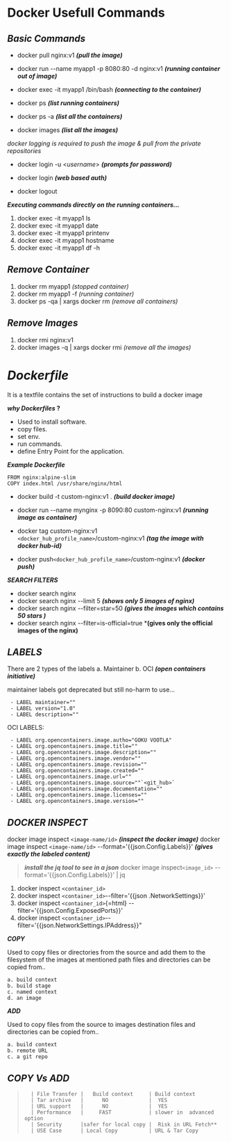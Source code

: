 
# **Docker Usefull Commands** 


##  *Basic Commands*
- docker pull nginx:v1 ***(pull the image)***

- docker run --name myapp1 -p 8080:80 -d nginx:v1 ***(running container out of image)***

- docker exec -it myapp1 /bin/bash ***(connecting to the container)***

- docker ps ***(list running containers)***

- docker ps -a ***(list all the containers)***

- docker images ***(list all the images)***

*docker logging is required to push the image & pull from the private repositories*

- docker login -u  <_username_> ***(prompts for password)***

- docker login ***(web based auth)***

- docker logout


***Executing commands directly on the running containers...***
1.  docker exec -it myapp1 ls
2.  docker exec -it myapp1 date
3.  docker exec -it myapp1 printenv
4.  docker exec -it myapp1 hostname
5.  docker exec -it myapp1 df -h
## *Remove Container*
 1. docker rm myapp1 *(stopped container)* 
 2. docker rm myapp1 -f *(running container)* 
 3. docker ps -qa | xargs docker rm  *(remove all containers)* 
## *Remove Images*
 1. docker rmi nginx:v1 
 2.  docker images -q | xargs docker rmi *(remove all the images)*



#  *Dockerfile*
It is a textfile contains the set of instructions to build a docker
image

***why Dockerfiles* ?**
 - Used to install software.
 - copy files.  
 - set env.
 - run commands.
 - define Entry Point for the application.

***Example Dockerfile***

    FROM nginx:alpine-slim 
    COPY index.html /usr/share/nginx/html

 - docker build -t custom-nginx:v1 .  ***(build docker image)***
 
 - docker run --name mynginx -p 8090:80 custom-nginx:v1 ***(running   
   image as container)***
  
 - docker tag custom-nginx:v1   
   `<docker_hub_profile_name>`/custom-nginx:v1 ***(tag the image with   
   docker hub-id)***
   
 - docker push`<docker_hub_profile_name>`/custom-nginx:v1 ***(docker   
   push)***

***SEARCH FILTERS*** 
 - docker search nginx 
 - docker search nginx --limit 5 ***(shows only 5
   images of nginx)*** 
 - docker search nginx --filter=star=50 ***(gives    the images which
   contains 50 stars )*** 
 - docker search nginx       --filter=is-official=true ***(gives only
   the official images of the nginx)**


***LABELS***
-
There are 2 types of the labels 
a. Maintainer 
b. OCI ***(open containers initiative)***

maintainer labels got deprecated but still no-harm to use...

     - LABEL maintainer=""
     - LABEL version="1.0"
     - LABEL description=""

OCI LABELS:

     - LABEL org.opencontainers.image.autho="GOKU VOOTLA" 
     - LABEL org.opencontainers.image.title="" 
     - LABEL org.opencontainers.image.description="" 
     - LABEL org.opencontainers.image.vendor=""  
     - LABEL org.opencontainers.image.revision=""  
     - LABEL org.opencontainers.image.created=""  
     - LABEL org.opencontainers.image.url=""  
     - LABEL org.opencontainers.image.source=""`<git_hub>`  
     - LABEL org.opencontainers.image.documentation=""  
     - LABEL org.opencontainers.image.licenses=""  
     - LABEL org.opencontainers.image.version=""

## ***DOCKER INSPECT***

docker image inspect `<image-name/id>` ***(inspect the docker image)***
 docker image inspect `<image-name/id>` --format='{{json.Config.Labels}}' ***(gives exactly the labeled content)***
 

>  ***install the jq tool to see in a json***
>   docker image inspect`<image_id>` --format='{{json.Config.Labels}}' \| jq 

1. docker inspect
`<container_id>` 
2. docker inspect `<container_id>`--filter='{{json .NetworkSettings}}' 
3. docker inspect
`<container_id>`{=html} --filter='{{json.Config.ExposedPorts}}' 
4. docker inspect `<container_id>`--filter='{{json.NetworkSettings.IPAddress}}"

***COPY***

Used to copy files or directories from the source and add them to the
filesystem of the images at mentioned path
files and directories can be copied from..

    a. build context
    b. build stage
    c. named context
    d. an image


***ADD***

Used to copy files from the source to images destination
files and directories can be copied from.. 

    a. build context 
    b. remote URL 
    c. a git repo


***COPY*** ***Vs*** ***ADD***
--
>       | File Transfer |   Build context     | Build context
>       | Tar archive   |      NO             |  YES
>       | URL support   |      NO             |  YES
>       | Performance   |     FAST            | slower in  advanced option
>       | Security      |safer for local copy |  Risk in URL Fetch** 
>       | USE Case      | Local Copy          | URL & Tar Copy




